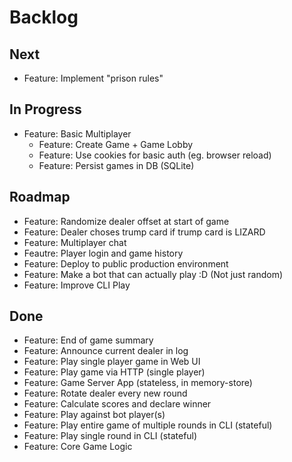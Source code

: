 # Backlog

## Next
- Feature: Implement "prison rules"

## In Progress
- Feature: Basic Multiplayer
  - Feature: Create Game + Game Lobby
  - Feature: Use cookies for basic auth (eg. browser reload)
  - Feature: Persist games in DB (SQLite)

## Roadmap
- Feature: Randomize dealer offset at start of game
- Feature: Dealer choses trump card if trump card is LIZARD
- Feature: Multiplayer chat
- Feautre: Player login and game history
- Feature: Deploy to public production environment
- Feature: Make a bot that can actually play :D (Not just random)
- Feature: Improve CLI Play


## Done
- Feature: End of game summary
- Feature: Announce current dealer in log
- Feature: Play single player game in Web UI
- Feature: Play game via HTTP (single player)
- Feature: Game Server App (stateless, in memory-store)
- Feature: Rotate dealer every new round
- Feature: Calculate scores and declare winner
- Feature: Play against bot player(s)
- Feature: Play entire game of multiple rounds in CLI (stateful)
- Feature: Play single round in CLI (stateful)
- Feature: Core Game Logic
